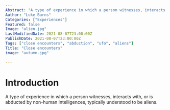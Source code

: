 ```yaml
---
Abstract: "A type of experience in which a person witnesses, interacts with, or is abducted by non-human intelligences, typically understood to be aliens."
Author: "Luke Burns"
Categories: ["Experiences"]
Featured: false
Image: "alien.jpg"
LastModifiedDate: 2021-08-07T23:00:00Z
PublishDate: 2021-08-07T23:00:00Z
Tags: ["close encounters", "abduction", "ufo", "aliens"]
Title: "Close encounters"
image: "autumn.jpg"

---
```

# Introduction

A type of experience in which a person witnesses, interacts with, or is abducted by non-human intelligences, typically understood to be aliens.